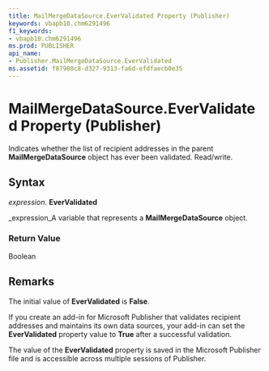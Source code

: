 ```yaml
---
title: MailMergeDataSource.EverValidated Property (Publisher)
keywords: vbapb10.chm6291496
f1_keywords:
- vbapb10.chm6291496
ms.prod: PUBLISHER
api_name:
- Publisher.MailMergeDataSource.EverValidated
ms.assetid: f87980c8-d327-9313-fa6d-efdfaecb0e35
---
```



# MailMergeDataSource.EverValidated Property (Publisher)

Indicates whether the list of recipient addresses in the parent  **MailMergeDataSource** object has ever been validated. Read/write.


## Syntax

 _expression_. **EverValidated**

 _expression_A variable that represents a  **MailMergeDataSource** object.


### Return Value

Boolean


## Remarks

 The initial value of **EverValidated** is **False**.

If you create an add-in for Microsoft Publisher that validates recipient addresses and maintains its own data sources, your add-in can set the  **EverValidated** property value to **True** after a successful validation.

The value of the  **EverValidated** property is saved in the Microsoft Publisher file and is accessible across multiple sessions of Publisher.


